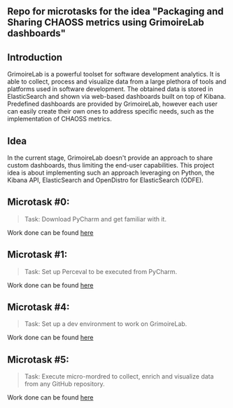 ## Repo for microtasks for the idea "Packaging and Sharing CHAOSS metrics using GrimoireLab dashboards"

## Introduction

GrimoireLab is a powerful toolset for software development analytics. It is able to collect, process and visualize data from a large plethora of tools and platforms used in software development. The obtained data is stored in ElasticSearch and shown via web-based dashboards built on top of Kibana. Predefined dashboards are provided by GrimoireLab, however each user can easily create their own ones to address specific needs, such as the implementation of CHAOSS metrics.

## Idea

In the current stage, GrimoireLab doesn't provide an approach to share custom dashboards, thus limiting the end-user capabilities. This project idea is about implementing such an approach leveraging on Python, the Kibana API, ElasticSearch and OpenDistro for ElasticSearch (ODFE).

## Microtask #0:

> Task: Download PyCharm and get familiar with it.

Work done can be found [here](./microtask0/README.md)

## Microtask #1:

> Task: Set up Perceval to be executed from PyCharm.

Work done can be found [here](./microtask1/README.md)

## Microtask #4:

> Task: Set up a dev environment to work on GrimoireLab.

Work done can be found [here](microtask4/README.md)

## Microtask #5:

> Task: Execute micro-mordred to collect, enrich and visualize data from any GitHub repository.

Work done can be found [here](microtask5/README.md)